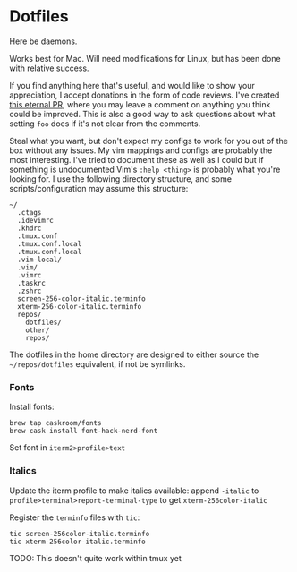 # Dotfiles

Here be daemons.

Works best for Mac. Will need modifications for Linux, but has been done with
relative success.

If you find anything here that's useful, and would like to show your
appreciation, I accept donations in the form of code reviews.  I've created
[this eternal PR](https://github.com/kinbiko/dotfiles/pull/14), where you may
leave a comment on anything you think could be improved.  This is also a good
way to ask questions about what setting `foo` does if it's not clear from the
comments.

Steal what you want, but don't expect my configs to work for you  out of the
box without any issues.  My vim mappings and configs are probably the most
interesting.  I've tried to document these as well as I could but if something
is undocumented Vim's `:help <thing>` is probably what you're looking for.  I
use the following directory structure, and some scripts/configuration may
assume this structure:

```
~/
  .ctags
  .idevimrc
  .khdrc
  .tmux.conf
  .tmux.conf.local
  .tmux.conf.local
  .vim-local/
  .vim/
  .vimrc
  .taskrc
  .zshrc
  screen-256-color-italic.terminfo
  xterm-256-color-italic.terminfo
  repos/
    dotfiles/
    other/
    repos/
```

The dotfiles in the home directory are designed to either source the
`~/repos/dotfiles` equivalent, if not be symlinks.

### Fonts

Install fonts:

```
brew tap caskroom/fonts
brew cask install font-hack-nerd-font
```
Set font in `iterm2>profile>text`

### Italics

Update the iterm profile to make italics available: append `-italic` to
`profile>terminal>report-terminal-type` to get `xterm-256color-italic`

Register the `terminfo` files with `tic`:

```
tic screen-256color-italic.terminfo
tic xterm-256color-italic.terminfo
```

TODO: This doesn't quite work within tmux yet
